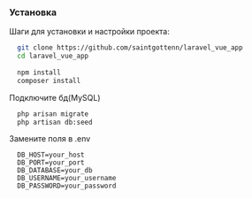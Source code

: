 

### Установка

Шаги для установки и настройки проекта:

```bash
  git clone https://github.com/saintgottenn/laravel_vue_app
  cd laravel_vue_app
  
  npm install
  composer install
```


Подключите бд(MySQL)

```bash
  php arisan migrate
  php artisan db:seed
```
Замените поля в .env

```env
  DB_HOST=your_host 
  DB_PORT=your_port
  DB_DATABASE=your_db
  DB_USERNAME=your_username
  DB_PASSWORD=your_password
```
